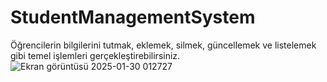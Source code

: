 # StudentManagementSystem
 Öğrencilerin bilgilerini tutmak, eklemek, silmek, güncellemek ve listelemek gibi temel işlemleri gerçekleştirebilirsiniz.
![Ekran görüntüsü 2025-01-30 012727](https://github.com/user-attachments/assets/d68bc83d-c8b9-433b-8955-46f6ece8a50f)
